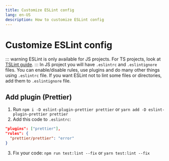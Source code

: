 ```yaml
---
title: Customize ESLint config
lang: en-US
description: How to customize ESLint config
---
```


# Customize ESLint config
::: warning
ESLint is only available for JS projects. For TS projects, look at [TSLint guide](tslint.md).
:::
In JS project you will have `.eslintrc` and `.eslintignore` files. You can enable/disable rules, use plugins and do many other things using `.eslintrc` file. If you want ESLint not to lint some files or directories, add them to `.eslintignore` file.

## Add plugin (Prettier)
1. Run `npm i -D eslint-plugin-prettier prettier` or `yarn add -D eslint-plugin-prettier prettier`
2. Add this code to `.eslintrc`:
  ```json
  "plugins": ["prettier"],
  "rules": {
    "prettier/prettier": "error"
  }
  ```
3. Fix your code: `npm run test:lint --fix` or `yarn test:lint --fix`
